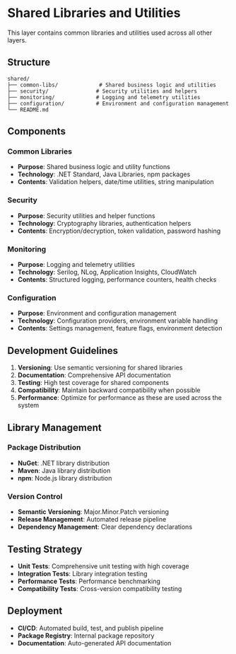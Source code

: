 # Shared Libraries and Utilities

This layer contains common libraries and utilities used across all other layers.

## Structure

```
shared/
├── common-libs/             # Shared business logic and utilities
├── security/               # Security utilities and helpers
├── monitoring/             # Logging and telemetry utilities
├── configuration/          # Environment and configuration management
└── README.md
```

## Components

### Common Libraries
- **Purpose**: Shared business logic and utility functions
- **Technology**: .NET Standard, Java Libraries, npm packages
- **Contents**: Validation helpers, date/time utilities, string manipulation

### Security
- **Purpose**: Security utilities and helper functions
- **Technology**: Cryptography libraries, authentication helpers
- **Contents**: Encryption/decryption, token validation, password hashing

### Monitoring
- **Purpose**: Logging and telemetry utilities
- **Technology**: Serilog, NLog, Application Insights, CloudWatch
- **Contents**: Structured logging, performance counters, health checks

### Configuration
- **Purpose**: Environment and configuration management
- **Technology**: Configuration providers, environment variable handling
- **Contents**: Settings management, feature flags, environment detection

## Development Guidelines

1. **Versioning**: Use semantic versioning for shared libraries
2. **Documentation**: Comprehensive API documentation
3. **Testing**: High test coverage for shared components
4. **Compatibility**: Maintain backward compatibility when possible
5. **Performance**: Optimize for performance as these are used across the system

## Library Management

### Package Distribution
- **NuGet**: .NET library distribution
- **Maven**: Java library distribution
- **npm**: Node.js library distribution

### Version Control
- **Semantic Versioning**: Major.Minor.Patch versioning
- **Release Management**: Automated release pipeline
- **Dependency Management**: Clear dependency declarations

## Testing Strategy

- **Unit Tests**: Comprehensive unit testing with high coverage
- **Integration Tests**: Library integration testing
- **Performance Tests**: Performance benchmarking
- **Compatibility Tests**: Cross-version compatibility testing

## Deployment

- **CI/CD**: Automated build, test, and publish pipeline
- **Package Registry**: Internal package repository
- **Documentation**: Auto-generated API documentation
